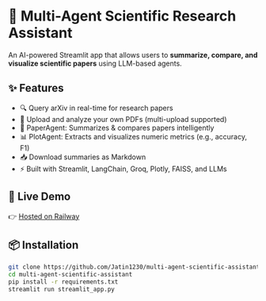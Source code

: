 # 🧠 Multi-Agent Scientific Research Assistant

An AI-powered Streamlit app that allows users to **summarize, compare, and visualize scientific papers** using LLM-based agents.

## ✨ Features

- 🔍 Query arXiv in real-time for research papers
- 📄 Upload and analyze your own PDFs (multi-upload supported)
- 🧠 PaperAgent: Summarizes & compares papers intelligently
- 📊 PlotAgent: Extracts and visualizes numeric metrics (e.g., accuracy, F1)
- 📥 Download summaries as Markdown
- ⚡ Built with Streamlit, LangChain, Groq, Plotly, FAISS, and LLMs

## 🚀 Live Demo

👉 [Hosted on Railway](https://web-production-740bf.up.railway.app/)

## 📦 Installation

```bash
git clone https://github.com/Jatin1230/multi-agent-scientific-assistant.git
cd multi-agent-scientific-assistant
pip install -r requirements.txt
streamlit run streamlit_app.py
